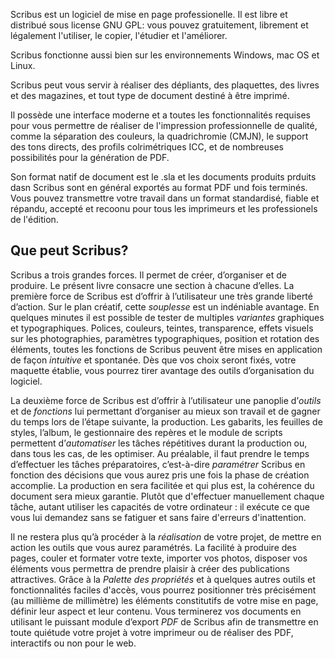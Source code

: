 Scribus est un logiciel de mise en page professionelle. Il est libre et distribué sous license GNU GPL: vous pouvez gratuitement, librement et légalement l'utiliser, le copier, l'étudier et l'améliorer.

Scribus fonctionne aussi bien sur les environnements Windows, mac OS et Linux.

Scribus peut vous servir à réaliser des dépliants, des plaquettes, des livres et des magazines, et tout type de document destiné à être imprimé.

Il possède une interface moderne et a toutes les fonctionnalités requises pour vous permettre de réaliser de l'impression professionnelle de qualité, comme la séparation des couleurs, la quadrichromie (CMJN), le support des tons directs, des profils colrimétriques ICC, et de nombreuses possibilités pour la génération de PDF.

Son format natif de document est le .sla et les documents produits prduits dasn Scribus sont en général exportés au format PDF und fois terminés. Vous pouvez transmettre votre travail dans un format standardisé, fiable et répandu, accepté et recoonu pour tous les imprimeurs et les professionels de l'édition.

## Que peut Scribus?

Scribus a trois grandes forces. Il permet de créer, d’organiser et de produire. Le présent livre consacre une section à chacune d’elles. La première force de Scribus est d’offrir à l’utilisateur une très grande liberté d’action. Sur le plan créatif, cette _souplesse_ est un indéniable avantage. En quelques minutes il est possible de tester de multiples _variantes_ graphiques et typographiques. Polices, couleurs, teintes, transparence, effets visuels sur les photographies, paramètres typographiques, position et rotation des éléments, toutes les fonctions de Scribus peuvent être mises en application de façon _intuitive_ et spontanée. Dès que vos choix seront fixés, votre maquette établie, vous pourrez tirer avantage des outils d’organisation du logiciel.

La deuxième force de Scribus est d’offrir à l’utilisateur une panoplie d’_outils_ et de _fonctions_ lui permettant d’organiser au mieux son travail et de gagner du temps lors de l’étape suivante, la production. Les gabarits, les feuilles de styles, l’album, le gestionnaire des repères et le module de scripts permettent d’_automatiser_ les tâches répétitives durant la production ou, dans tous les cas, de les optimiser. Au préalable, il faut prendre le temps d’effectuer les tâches préparatoires, c’est-à-dire _paramétrer_ Scribus en fonction des décisions que vous aurez pris une fois la phase de création accomplie. La production en sera facilitée et qui plus est, la cohérence du document sera mieux garantie. Plutôt que d'effectuer manuellement chaque tâche, autant utiliser les capacités de votre ordinateur : il exécute ce que vous lui demandez sans se fatiguer et sans faire d'erreurs d'inattention.

Il ne restera plus qu’à procéder à la _réalisation_ de votre projet, de mettre en action les outils que vous aurez paramétrés. La facilité à produire des pages, couler et formater votre texte, importer vos photos, disposer vos éléments vous permettra de prendre plaisir à créer des publications attractives. Grâce à la _Palette des propriétés_ et à quelques autres outils et fonctionnalités faciles d'accès, vous pourrez positionner très précisément (au millième de millimètre) les éléments constitutifs de votre mise en page, définir leur aspect et leur contenu. Vous terminerez vos documents en utilisant le puissant module d’export _PDF_ de Scribus afin de transmettre en toute quiétude votre projet à votre imprimeur ou de réaliser des PDF, interactifs ou non pour le web.
